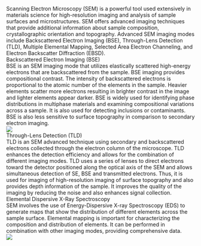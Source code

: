 Scanning Electron Microscopy (SEM) is a powerful tool used extensively in materials science for high-resolution imaging and analysis of sample surfaces and microstructures. SEM offers advanced imaging techniques that provide additional information about sample composition, crystallographic orientation and topography. Advanced SEM imaging modes include Backscattered Electron Imaging (BSE), Through-Lens Detection (TLD), Multiple Elemental Mapping, Selected Area Electron Channeling, and Electron Backscatter Diffraction (EBSD).
<br>
Backscattered Electron Imaging (BSE)
<br>
BSE is an SEM imaging mode that utilizes elastically scattered high-energy electrons that are backscattered from the sample. BSE imaging provides compositional contrast. The intensity of backscattered electrons is proportional to the atomic number of the elements in the sample. Heavier elements scatter more electrons resulting in brighter contrast in the image and lighter elements appear darker. BSE is widely used for identifying phase distributions in multiphase materials and examining compositional variations across a sample. It is also used for detecting inclusions or contaminants. BSE is also less sensitive to surface topography in comparison to secondary electron imaging.
<br>
<image src="images\Picture1.png">
<br>
Through-Lens Detection (TLD)
<br>
TLD is an SEM advanced technique using secondary and backscattered electrons collected through the electron column of the microscope. TLD enhances the detection efficiency and allows for the combination of different imaging modes. TLD uses a series of lenses to direct electrons toward the detector positioned along the optical axis of the SEM and allows simultaneous detection of SE, BSE and transmitted electrons. Thus, it is used for imaging of high-resolution imaging of surface topography and also provides depth information of the sample. It improves the quality of the imaging by reducing the noise and also enhances signal collection.
<br>
Elemental Dispersive X-Ray Spectroscopy
<br>
SEM involves the use of Energy-Dispersive X-ray Spectroscopy (EDS) to generate maps that show the distribution of different elements across the sample surface. Elemental mapping is important for characterizing the composition and distribution of elements. It can be performed in combination with other imaging modes, providing comprehensive data.
<br>
<image src="images\Picture2.png">